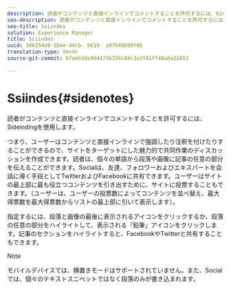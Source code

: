 ```yaml
---
description: 読者がコンテンツと直接インラインでコメントすることを許可するには、Sideindingを使用します。
seo-description: 読者がコンテンツと直接インラインでコメントすることを許可するには、Sideindingを使用します。
seo-title: Ssiindes
solution: Experience Manager
title: Ssiindes
uuid: 306294e9-1b4e-44cb- b619- a97840609f6b
translation-type: tm+mt
source-git-commit: 67aeb3de964473b326c88c3a3f81ff48a6a12652

---
```



# Ssiindes{#sidenotes}

読者がコンテンツと直接インラインでコメントすることを許可するには、Sideindingを使用します。

つまり、ユーザーはコンテンツと直接インラインで強調したり注釈を付けたりすることができるので、サイトをターゲットにした魅力的で共同作業のディスカッションを作成できます。読者は、個々の単語から段落や画像に記事の任意の部分を伝えることができます。Socialは、友達、フォロワーおよびエキスパートを会話に導く手段としてTwitterおよびFacebookに共有できます。ユーザーはサイトの最上部に最も役立つコンテンツを引き出すために、サイトに投票することもできます。（ユーザーは、ユーザーの投票数によってコンテンツを並べ替え、最大得票数を最大得票数からリストの最上部に引いて表示します）。

指定するには、段落と画像の最後に表示されるアイコンをクリックするか、段落の任意の部分をハイライトして、表示される「鉛筆」アイコンをクリックします。記事のセクションをハイライトすると、FacebookやTwitterと共有することもできます。

>[!NOTE]
>
>モバイルデバイスでは、横置きモードはサポートされていません。また、Socialでは、個々のテキストスニペットではなく段落のみが書き込まれます。

